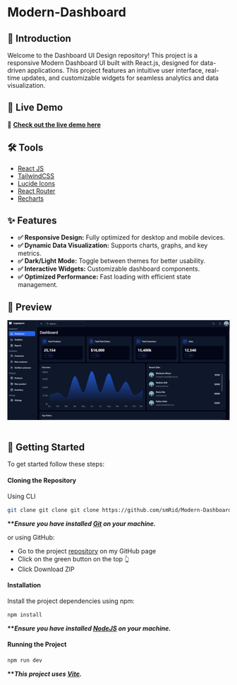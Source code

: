 # Modern-Dashboard


## <a name="introduction">💬 Introduction</a>

Welcome to the Dashboard UI Design repository! This project is a responsive Modern Dashboard UI built with React.js, designed for data-driven applications. This project features an intuitive user interface, real-time updates, and customizable widgets for seamless analytics and data visualization.

## 🎯 Live Demo  
🔗 **[Check out the live demo here](https://modern-dashboard-seven.vercel.app/)**  

## <a name="tools">🛠️ Tools</a>

-   [React JS](https://react.dev)
-   [TailwindCSS](https://tailwindcss.com/)
-   [Lucide Icons](https://lucide.dev/)
-   [React Router](https://reactrouter.com/en/main)
-   [Recharts](https://recharts.org/en-US/)

## <a name="features">✨ Features</a>

-   **✅ Responsive Design:** Fully optimized for desktop and mobile devices.
-   **✅ Dynamic Data Visualization:** Supports charts, graphs, and key metrics.
-   **✅ Dark/Light Mode:** Toggle between themes for better usability.
-   **✅ Interactive Widgets:** Customizable dashboard components.
-   **✅ Optimized Performance:** Fast loading with efficient state management.

## <a name="preview">📸 Preview</a>
![Dashboard Preview](src/assets/Preview.png)  
<br>


## <a name="getting-started">🚀 Getting Started</a>

To get started follow these steps:

#### Cloning the Repository

Using CLI

```bash
git clone git clone git clone https://github.com/smRid/Modern-Dashboard.git
```

**\*\*_Ensure you have installed [Git](https://git-scm.com) on your machine._**

or using GitHub:

-   Go to the project [repository](https://github.com/smRid/Modern-Dashboard.git) on my GitHub page
-   Click on the green button on the top 👆
-   Click Download ZIP

#### Installation

Install the project dependencies using npm:

```bash
npm install
```

**\*\*_Ensure you have installed [NodeJS](https://nodejs.org/en) on your machine._**

#### Running the Project

```bash
npm run dev
```

**\*\*_This project uses [Vite](https://vitejs.dev)._**
